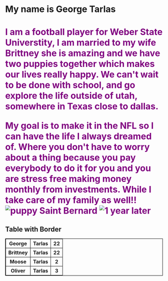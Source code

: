 <!DOCTYPE html>
<html>
<body>
<style>
table, th, td { 
border: 1px solid Black; 
}
</style>
</head>
</body>
<h1>My name is George Tarlas </h1>
<h1 style="color:Purple;"My name is George Tarlas</h1>
<p>I am a football player for Weber State Universtity, I am married to my wife Brittney
she is amazing and we have two puppies together which makes our lives really happy. We can't wait 
to be done with school, and go explore the life outside of utah, somewhere in Texas close to dallas.</p>
<p1> My goal is to make it in the NFL so I can have the life I always dreamed of. Where you don't have 
to worry about a thing because you pay everybody to do it for you and you are stress free making money
monthly from investments. While I take care of my family as well!! </p1>
<img src="https://www.facebook.com/photo.php?fbid=2579988622025647&set=pb.100000436036963.-2207520000..&type=3" alt="puppy Saint Bernard">
<img src="https://www.facebook.com/photo.php?fbid=2971568586200980&set=pb.100000436036963.-2207520000..&type=3" alt="1 year later">
<h2> Table with Border </h2>



<table style= "width:100%">
<tr>
<th>George</th>
<th>Tarlas</th>
<th>22</th>
</tr>
<tr>
<th>Brittney</th>
<th>Tarlas</th>
<th>22</th>
</tr>
<tr>
<th>Moose</th>
<th>Tarlas</th>
<th>2</th>
</tr>
<tr>
<th>Oliver</th>
<th>Tarlas</th>
<th>3</th>
</tr>
</table>


</body>

</html>

